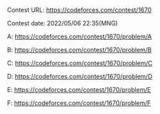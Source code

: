 Contest URL: https://codeforces.com/contest/1670

Contest date: 2022/05/06 22:35(MNG)

A: https://codeforces.com/contest/1670/problem/A

B: https://codeforces.com/contest/1670/problem/B

C: https://codeforces.com/contest/1670/problem/C

D: https://codeforces.com/contest/1670/problem/D

E: https://codeforces.com/contest/1670/problem/E

F: https://codeforces.com/contest/1670/problem/F

